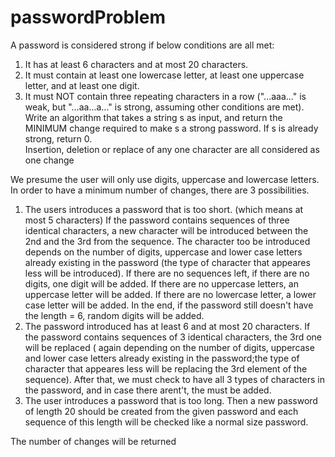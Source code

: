 # passwordProblem

A password is considered strong if below conditions are all met: 
1.  It has at least 6 characters and at most 20 characters.  
2.  It must contain at least one lowercase letter, at least one uppercase letter, and at least one digit.  
3.  It must NOT contain three repeating characters in a row ("...aaa..." is weak, but "...aa...a..." is strong, assuming other conditions are met). 
Write an algorithm that takes a string s as input, and return the MINIMUM change required to make s a strong password. If s is already strong, return 0.  
Insertion, deletion or replace of any one character are all considered as one change

We presume the user will only use digits, uppercase and lowercase letters.
In order to have a minimum number of changes, there are 3 possibilities.
1) The users introduces a password that is too short. (which means at most 5 characters) If the password contains sequences of three identical characters, a new character will be introduced between the 2nd and the 3rd from the sequence. The character too be introduced depends on the number of digits, uppercase and lower case letters already existing in the password (the type of character that appeares less will be introduced). If there are no sequences left, if there are no digits, one digit will be added. If there are no uppercase letters, an uppercase letter will be added. If there are no lowercase letter, a lower case letter will be added. In the end, if the password still doesn't have the length = 6, random digits will be added.
2) The password introduced has at least 6 and at most 20 characters. If the password contains sequences of 3 identical characters, the 3rd one will be replaced ( again depending on the number of digits, uppercase and lower case letters already existing in the password;the type of character that appeares less will be replacing the 3rd element of the sequence). After that, we must check to have all 3 types of characters in the password, and in case there arent't, the must be added.
3) The user introduces a password that is too long. Then a new password of length 20 should be created from the given password and each sequence of this length will be checked like a normal size password.

The number of changes will be returned
